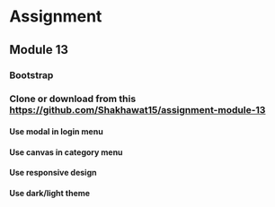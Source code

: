 # Assignment
## Module 13
### Bootstrap

### Clone or download from this https://github.com/Shakhawat15/assignment-module-13
#### Use modal in login menu
#### Use canvas in category menu
#### Use responsive design 
#### Use dark/light theme
